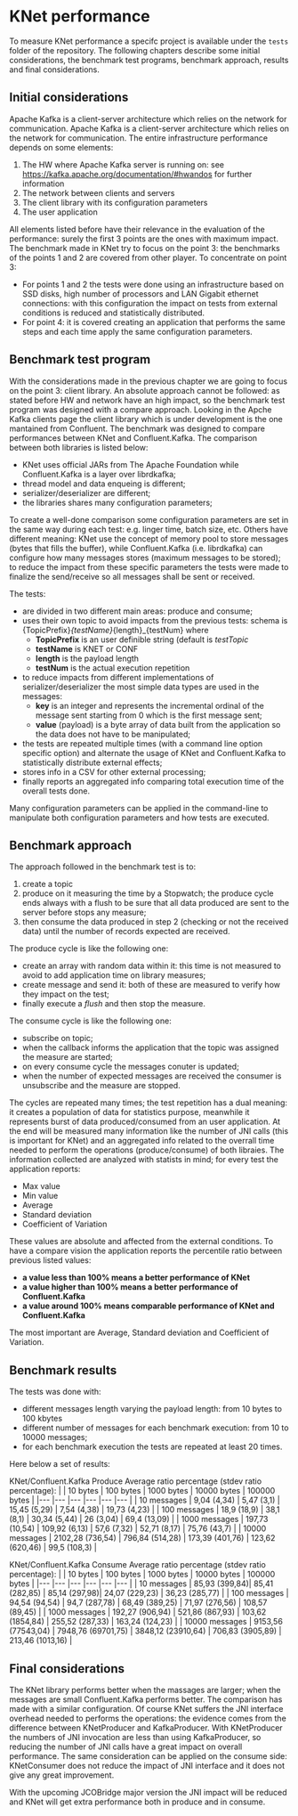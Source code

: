# KNet performance

To measure KNet performance a specifc project is available under the `tests` folder of the repository. The following chapters describe some initial considerations, the benchmark test programs, benchmark approach, results and final considerations.

## Initial considerations

Apache Kafka is a client-server architecture which relies on the network for communication. 
Apache Kafka is a client-server architecture which relies on the network for communication. 
The entire infrastructure performance depends on some elements:
  1. The HW where Apache Kafka server is running on: see https://kafka.apache.org/documentation/#hwandos for further information
  2. The network between clients and servers
  3. The client library with its configuration parameters
  4. The user application

All elements listed before have their relevance in the evaluation of the performance: surely the first 3 points are the ones with maximum impact.
The benchmark made in KNet try to focus on the point 3: the benchmarks of the points 1 and 2 are covered from other player. To concentrate on point 3:
- For points 1 and 2 the tests were done using an infrastructure based on SSD disks, high number of processors and LAN Gigabit ethernet connections: with this configuration the impact on tests from external conditions is reduced and statistically distributed.
- For point 4: it is covered creating an application that performs the same steps and each time apply the same configuration parameters.

## Benchmark test program

With the considerations made in the previous chapter we are going to focus on the point 3: client library. 
An absolute approach cannot be followed: as stated before HW and network have an high impact, so the benchmark test program was designed with a compare approach.
Looking in the Apche Kafka clients page the client library which is under development is the one mantained from Confluent.
The benchmark was designed to compare performances between KNet and Confluent.Kafka. The comparison between both libraries is listed below:
- KNet uses official JARs from The Apache Foundation while Confluent.Kafka is a layer over librdkafka;
- thread model and data enqueing is different;
- serializer/deserializer are different;
- the libraries shares many configuration parameters;

To create a well-done comparison some configuration parameters are set in the same way during each test: e.g. linger time, batch size, etc.
Others have different meaning: KNet use the concept of memory pool to store messages (bytes that fills the buffer), while Confluent.Kafka (i.e. librdkafka) can configure how many messages stores (maximum messages to be stored); to reduce the impact from these specific parameters the tests were made to finalize the send/receive so all messages shall be sent or received.

The tests:
- are divided in two different main areas: produce and consume;
- uses their own topic to avoid impacts from the previous tests: schema is {TopicPrefix}_{testName}_{length}_{testNum} where 
  - **TopicPrefix** is an user definible string (default is _testTopic_
  - **testName** is KNET or CONF
  - **length** is the payload length
  - **testNum** is the actual execution repetition
- to reduce impacts from different implementations of serializer/deserializer the most simple data types are used in the messages:
  - **key** is an integer and represents the incremental ordinal of the message sent starting from 0 which is the first message sent;
  - **value** (payload) is a byte array of data built from the application so the data does not have to be manipulated;
- the tests are repeated multiple times (with a command line option specific option) and alternate the usage of KNet and Confluent.Kafka to statistically distribute external effects;
- stores info in a CSV for other external processing;
- finally reports an aggregated info comparing total execution time of the overall tests done.

Many configuration parameters can be applied in the command-line to manipulate both configuration parameters and how tests are executed.

## Benchmark approach

The approach followed in the benchmark test is to:
1. create a topic
2. produce on it measuring the time by a Stopwatch; the produce cycle ends always with a flush to be sure that all data produced are sent to the server before stops any measure;
3. then consume the data produced in step 2 (checking or not the received data) until the number of records expected are received.

The produce cycle is like the following one:
- create an array with random data within it: this time is not measured to avoid to add application time on library measures;
- create message and send it: both of these are measured to verify how they impact on the test;
- finally execute a _flush_ and then stop the measure.

The consume cycle is like the following one:
- subscribe on topic;
- when the callback informs the application that the topic was assigned the measure are started;
- on every consume cycle the messages conuter is updated;
- when the number of expected messages are received the consumer is unsubscribe and the measure are stopped.

The cycles are repeated many times; the test repetition has a dual meaning: it creates a population of data for statistics purpose, meanwhile it represents burst of data produced/consumed from an user application.
At the end will be measured many information like the number of JNI calls (this is important for KNet) and an aggregated info related to the overrall time needed to perform the operations (produce/consume) of both libraies.
The information collected are analyzed with statists in mind; for every test the application reports:
- Max value
- Min value
- Average
- Standard deviation
- Coefficient of Variation

These values are absolute and affected from the external conditions. To have a compare vision the application reports the percentile ratio between previous listed values:
- **a value less than 100% means a better performance of KNet**
- **a value higher than 100% means a better performance of Confluent.Kafka**
- **a value around 100% means comparable performance of KNet and Confluent.Kafka**

The most important are Average, Standard deviation and Coefficient of Variation.

## Benchmark results

The tests was done with:
- different messages length varying the payload length: from 10 bytes to 100 kbytes
- different number of messages for each benchmark execution: from 10 to 10000 messages;
- for each benchmark execution the tests are repeated at least 20 times.

Here below a set of results:

KNet/Confluent.Kafka Produce Average ratio percentage (stdev ratio percentage):
|  | 10 bytes | 100 bytes | 1000 bytes | 10000 bytes | 100000 bytes |
|---	|---	|---	|---	|---	|---	|
| 10 messages | 9,04 (4,34) | 5,47 (3,1) | 15,45 (5,29) | 7,54 (4,38) | 19,73 (4,23) |
| 100 messages | 18,9 (18,9) | 38,1 (8,1) | 30,34 (5,44) | 26 (3,04) | 69,4 (13,09) |
| 1000 messages | 197,73 (10,54) | 109,92 (6,13) | 57,6 (7,32) | 52,71 (8,17) | 75,76 (43,7) |
| 10000 messages | 2102,28 (736,54) | 796,84 (514,28) | 173,39 (401,76) | 123,62 (620,46) | 99,5 (108,3) |

KNet/Confluent.Kafka Consume Average ratio percentage (stdev ratio percentage):
|  | 10 bytes | 100 bytes | 1000 bytes | 10000 bytes | 100000 bytes |
|---	|---	|---	|---	|---	|---	|
| 10 messages | 85,93 (399,84)| 85,41 (282,85) | 85,14 (297,98)| 24,07 (229,23) | 36,23 (285,77) |
| 100 messages | 94,54 (94,54) | 94,7 (287,78) | 68,49 (389,25) | 71,97 (276,56) | 108,57 (89,45) |
| 1000 messages | 192,27 (906,94) | 521,86 (867,93) | 103,62 (1854,84) | 255,52 (287,33) | 163,24 (124,23) |
| 10000 messages | 9153,56 (77543,04) | 7948,76 (69701,75) | 3848,12 (23910,64) | 706,83 (3905,89) | 213,46 (1013,16) |



## Final considerations

The KNet library performs better when the massages are larger; when the messages are small Confluent.Kafka performs better. The comparison has made with a similar configuration.
Of course KNet suffers the JNI interface overhead needed to performs the operations: the evidence comes from the difference between KNetProducer and KafkaProducer.
With KNetProducer the numbers of JNI invocation are less than using KafkaProducer, so reducing the number of JNI calls have a great impact on overall performance.
The same consideration can be applied on the consume side: KNetConsumer does not reduce the impact of JNI interface and it does not give any great improvement.

With the upcoming JCOBridge major version the JNI impact will be reduced and KNet will get extra performance both in produce and in consume.

